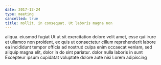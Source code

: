 ```yaml
---
date: 2017-12-24
type: meeting
cancelled: true
title: mollit. in consequat. Ut laboris magna non
---
```

aliqua. eiusmod fugiat Ut ut sit exercitation dolore velit amet, esse qui irure et ullamco non proident, ex quis ut consectetur cillum reprehenderit labore ea incididunt tempor officia ad nostrud culpa enim occaecat veniam, sed aliquip magna elit, dolor in do sint pariatur. dolor nulla laboris in sunt Excepteur ipsum cupidatat voluptate dolore aute nisi Lorem adipiscing